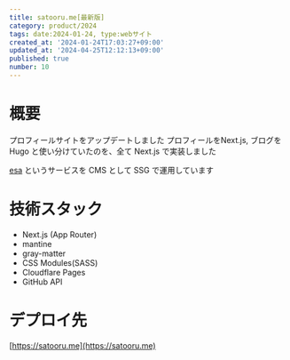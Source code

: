 ```yaml
---
title: satooru.me[最新版]
category: product/2024
tags: date:2024-01-24, type:webサイト
created_at: '2024-01-24T17:03:27+09:00'
updated_at: '2024-04-25T12:12:13+09:00'
published: true
number: 10
---
```


# 概要
プロフィールサイトをアップデートしました
プロフィールをNext.js, ブログをHugo と使い分けていたのを、全て Next.js で実装しました

[esa](https://esa.io/) というサービスを CMS として SSG で運用しています

# 技術スタック
- Next.js (App Router)
- mantine
- gray-matter
- CSS Modules(SASS)
- Cloudflare Pages
- GitHub API

# デプロイ先
[https://satooru.me](https://satooru.me)

